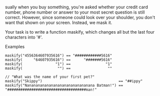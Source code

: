 sually when you buy something, you're asked whether your credit card number, phone number or answer to your most secret question is still correct. However, since someone could look over your shoulder, you don't want that shown on your screen. Instead, we mask it.

Your task is to write a function maskify, which changes all but the last four characters into '#'.

Examples

```
maskify("4556364607935616") == "############5616"
maskify(     "64607935616") ==      "#######5616"
maskify(               "1") ==                "1"
maskify(                "") ==                 ""

// "What was the name of your first pet?"
maskify("Skippy")                                   == "##ippy"
maskify("Nananananananananananananananana Batman!") == "####################################man!"
```
